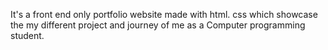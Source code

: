 It's a front end only portfolio website made with html. css which showcase the my different project and  journey of me as a Computer programming student.
